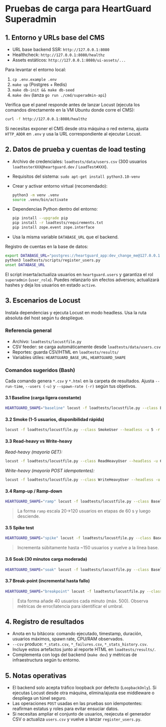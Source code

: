 # Pruebas de carga para HeartGuard Superadmin

## 1. Entorno y URLs base del CMS

-   URL base backend SSR: `http://127.0.0.1:8080`
-   Healthcheck: `http://127.0.0.1:8080/healthz`
-   Assets estáticos: `http://127.0.0.1:8080/ui-assets/...`

Para levantar el entorno local:

1. `cp .env.example .env`
2. `make up` (Postgres + Redis)
3. `make db-init && make db-seed`
4. `make dev` (lanza `go run ./cmd/superadmin-api`)

Verifica que el panel responde antes de lanzar Locust (ejecuta los comandos directamente en la VM Ubuntu donde corre el CMS):

```bash
curl -f http://127.0.0.1:8080/healthz
```

Si necesitas exponer el CMS desde otra máquina o red externa, ajusta `HTTP_ADDR` en `.env` y usa la URL correspondiente al ejecutar Locust.

## 2. Datos de prueba y cuentas de load testing

-   Archivo de credenciales: `loadtests/data/users.csv` (300 usuarios `loadtesterXXX@heartguard.dev` / `LoadTest#XXX`).
-   Requisitos del sistema: `sudo apt-get install python3.10-venv`
-   Crear y activar entorno virtual (recomendado):

    ```bash
    python3 -m venv .venv
    source .venv/bin/activate
    ```

-   Dependencias Python dentro del entorno:

    ```bash
    pip install --upgrade pip
    pip install -r loadtests/requirements.txt
    pip install zope.event zope.interface
    ```

-   Usa la misma variable `DATABASE_URL` que el backend.

Registro de cuentas en la base de datos:

```bash
export DATABASE_URL="postgres://heartguard_app:dev_change_me@127.0.0.1:5432/heartguard?sslmode=disable"
python3 loadtests/scripts/register_users.py
unset DATABASE_URL
```

El script inserta/actualiza usuarios en `heartguard.users` y garantiza el rol `superadmin` (`user_role`). Puedes relanzarlo sin efectos adversos; actualizará hashes y deja los usuarios en estado `active`.

## 3. Escenarios de Locust

Instala dependencias y ejecuta Locust en modo headless. Usa la ruta absoluta del host según tu despliegue.

### Referencia general

-   Archivo: `loadtests/locustfile.py`
-   CSV feeder: se carga automáticamente desde `loadtests/data/users.csv`
-   Reportes: guarda CSV/HTML en `loadtests/results/`
-   Variables útiles: `HEARTGUARD_BASE_URL`, `HEARTGUARD_SHAPE`

### Comandos sugeridos (Bash)

Cada comando genera `*.csv` y `*.html` en la carpeta de resultados. Ajusta `--run-time`, `--users (-u)` y `--spawn-rate (-r)` según tus objetivos.

#### 3.1 Baseline (carga ligera constante)

```bash
HEARTGUARD_SHAPE="baseline" locust -f loadtests/locustfile.py --class BaselineUser --headless -u 25 -r 5 --run-time 15m --csv loadtests/results/baseline --html loadtests/results/baseline.html --host http://127.0.0.1:8080
```

#### 3.2 Smoke (1-5 usuarios, disponibilidad rápida)

```bash
locust -f loadtests/locustfile.py --class SmokeUser --headless -u 5 -r 2 --run-time 5m --csv loadtests/results/smoke --html loadtests/results/smoke.html --host http://127.0.0.1:8080
```

#### 3.3 Read-heavy vs Write-heavy

_Read-heavy (mayoría GET):_

```bash
locust -f loadtests/locustfile.py --class ReadHeavyUser --headless -u 60 -r 6 --run-time 20m --csv loadtests/results/read-heavy --html loadtests/results/read-heavy.html --host http://127.0.0.1:8080
```

_Write-heavy (mayoría POST idempotentes):_

```bash
locust -f loadtests/locustfile.py --class WriteHeavyUser --headless -u 40 -r 4 --run-time 20m --csv loadtests/results/write-heavy --html loadtests/results/write-heavy.html --host http://127.0.0.1:8080
```

#### 3.4 Ramp-up / Ramp-down

```bash
HEARTGUARD_SHAPE="ramp" locust -f loadtests/locustfile.py --class BaselineUser --headless --csv loadtests/results/ramp --html loadtests/results/ramp.html --host http://127.0.0.1:8080
```

> La forma `ramp` escala 20→120 usuarios en etapas de 60 s y luego desciende.

#### 3.5 Spike test

```bash
HEARTGUARD_SHAPE="spike" locust -f loadtests/locustfile.py --class BaselineUser --headless --csv loadtests/results/spike --html loadtests/results/spike.html --host http://127.0.0.1:8080
```

> Incrementa súbitamente hasta ~150 usuarios y vuelve a la línea base.

#### 3.6 Soak (30 minutos carga moderada)

```bash
HEARTGUARD_SHAPE="soak" locust -f loadtests/locustfile.py --class BaselineUser --headless --run-time 35m --csv loadtests/results/soak --html loadtests/results/soak.html --host http://127.0.0.1:8080
```

#### 3.7 Break-point (incremental hasta fallo)

```bash
HEARTGUARD_SHAPE="breakpoint" locust -f loadtests/locustfile.py --class BaselineUser --headless --csv loadtests/results/breakpoint --html loadtests/results/breakpoint.html --host http://127.0.0.1:8080
```

> Esta forma añade 40 usuarios cada minuto (máx. 500). Observa métricas de error/latencia para identificar el umbral.

## 4. Registro de resultados

-   Anota en tu bitácora: comando ejecutado, timestamp, duración, usuarios máximos, spawn rate, CPU/RAM observados.
-   `--csv` produce: `*_stats.csv`, `*_failures.csv`, `*_stats_history.csv`. Incluye estos artefactos junto al reporte HTML en `loadtests/results/`.
-   Complementa con logs del backend (`make dev`) y métricas de infraestructura según tu entorno.

## 5. Notas operativas

-   El backend solo acepta tráfico loopback por defecto (`LoopbackOnly`). Si ejecutas Locust desde otra máquina, elimina/ajusta ese middleware o despliega un túnel seguro.
-   Las operaciones `POST` usadas en las pruebas son idempotentes: reafirman estatus y roles para evitar ensuciar datos.
-   Si necesitas ampliar el conjunto de usuarios, reejecuta el generador CSV o actualiza `users.csv` y vuelve a lanzar `register_users.py`.
